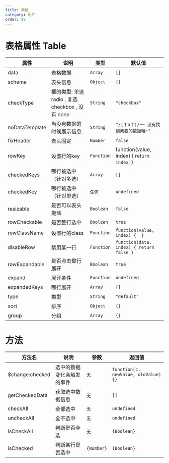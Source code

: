 ```yaml
---
title: 表格
category: 组件
order: 89 
---
```


# 表格属性 Table

| 属性 | 说明 | 类型 | 默认值 |
| --- | --- | --- | --- |
| data | 表格数据 | `Array` | `[]` |
| scheme |  表头信息 | `Object` | `{}` |
| checkType | 框的类型: 单选 radio , 复选 checkbox ,  没有 none | `String` | `"checkbox"` |
| noDataTemplate | 当没有数据的时候展示信息 | `String` | `"/(ㄒoㄒ)/~~ 没有找到亲要的数据哦~"` |
| fixHeader | 表头固定 | `Number` | `false` |
| rowKey | 设置行的key | `Function` | function(value, index) {  return `index`; } |
| checkedKeys | 哪行被选中（针对多选） | `Array` | `[]` |
| checkedKey | 哪行被选中（针对单选） | `任何` | `undefined` |
| resizable | 是否可以表头拖动 | `Boolean` | `false` |
| rowCheckable | 是否整行选中 | `Boolean` | `true` |
| rowClassName | 设置行的class | `Function` | `function(value, index) {  }` |
| disableRow | 禁用某一行 | `Function` | `function(data, index) { return false }` |
| rowExpandable | 是否点击整行展开 | `Boolean` | `true` |
| expand | 展开条件 | `Function` | `undefined` |
| expandedKeys | 哪行展开 | `Array` | `[]` |
| type | 类型 | `String` | `"default"` |
| sort | 排序 | `Object` | `{}` |
| group | 分组 | `Array` | `{}` |



# 方法

| 方法名 | 说明 | 参数 | 返回值 |
| --- | --- | --- | --- |
| $change:checked | 选中的数据变化会触发的事件 | `无` | `function(c, newValue, oldValue) {}` |
| getCheckedData | 获取选中数据信息 | `无` | `[]` |
| checkAll | 全部选中 | `无` | `undefined` |
| uncheckAll | 全不选中 | `无` | `undefined` |
| isCheckAll | 判断是否全选 | `无` | `{Boolean}` |
| isChecked | 判断某行是否选中 | `{Number}` | `{Boolean}` |






